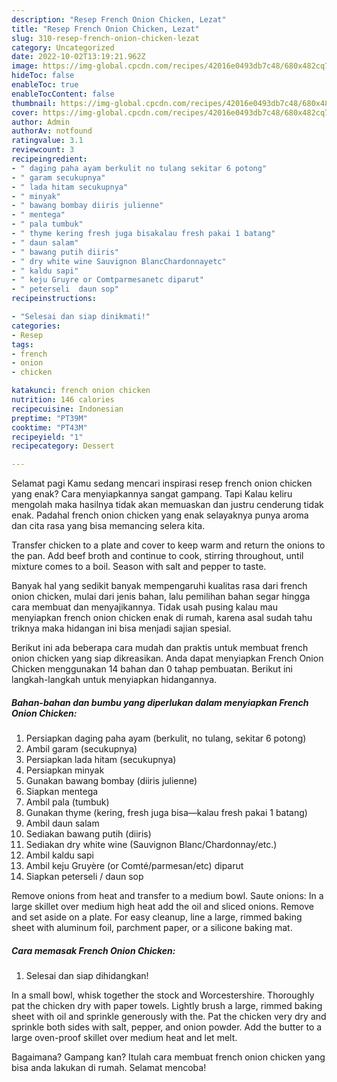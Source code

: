 ```yaml
---
description: "Resep French Onion Chicken, Lezat"
title: "Resep French Onion Chicken, Lezat"
slug: 310-resep-french-onion-chicken-lezat
category: Uncategorized
date: 2022-10-02T13:19:21.962Z
image: https://img-global.cpcdn.com/recipes/42016e0493db7c48/680x482cq70/french-onion-chicken-foto-resep-utama.jpg
hideToc: false
enableToc: true
enableTocContent: false
thumbnail: https://img-global.cpcdn.com/recipes/42016e0493db7c48/680x482cq70/french-onion-chicken-foto-resep-utama.jpg
cover: https://img-global.cpcdn.com/recipes/42016e0493db7c48/680x482cq70/french-onion-chicken-foto-resep-utama.jpg
author: Admin
authorAv: notfound
ratingvalue: 3.1
reviewcount: 3
recipeingredient:
- " daging paha ayam berkulit no tulang sekitar 6 potong"
- " garam secukupnya"
- " lada hitam secukupnya"
- " minyak"
- " bawang bombay diiris julienne"
- " mentega"
- " pala tumbuk"
- " thyme kering fresh juga bisakalau fresh pakai 1 batang"
- " daun salam"
- " bawang putih diiris"
- " dry white wine Sauvignon BlancChardonnayetc"
- " kaldu sapi"
- " keju Gruyre or Comtparmesanetc diparut"
- " peterseli  daun sop"
recipeinstructions:

- "Selesai dan siap dinikmati!"
categories:
- Resep
tags:
- french
- onion
- chicken

katakunci: french onion chicken 
nutrition: 146 calories
recipecuisine: Indonesian
preptime: "PT39M"
cooktime: "PT43M"
recipeyield: "1"
recipecategory: Dessert

---
```



Selamat pagi Kamu sedang mencari inspirasi resep french onion chicken yang enak? Cara menyiapkannya sangat gampang. Tapi Kalau keliru mengolah maka hasilnya tidak akan memuaskan dan justru cenderung tidak enak. Padahal french onion chicken yang enak selayaknya punya aroma dan cita rasa yang bisa memancing selera kita.


Transfer chicken to a plate and cover to keep warm and return the onions to the pan. Add beef broth and continue to cook, stirring throughout, until mixture comes to a boil. Season with salt and pepper to taste.

Banyak hal yang sedikit banyak mempengaruhi kualitas rasa dari french onion chicken, mulai dari jenis bahan, lalu pemilihan bahan segar hingga cara membuat dan menyajikannya. Tidak usah pusing kalau mau menyiapkan french onion chicken enak di rumah, karena asal sudah tahu triknya maka hidangan ini bisa menjadi sajian spesial.


Berikut ini ada beberapa cara mudah dan praktis untuk membuat french onion chicken yang siap dikreasikan. Anda dapat menyiapkan French Onion Chicken menggunakan 14 bahan dan 0 tahap pembuatan. Berikut ini langkah-langkah untuk menyiapkan hidangannya.

<!--inarticleads1-->

##### Bahan-bahan dan bumbu yang diperlukan dalam menyiapkan French Onion Chicken:

1. Persiapkan  daging paha ayam (berkulit, no tulang, sekitar 6 potong)
1. Ambil  garam (secukupnya)
1. Persiapkan  lada hitam (secukupnya)
1. Persiapkan  minyak
1. Gunakan  bawang bombay (diiris julienne)
1. Siapkan  mentega
1. Ambil  pala (tumbuk)
1. Gunakan  thyme (kering, fresh juga bisa—kalau fresh pakai 1 batang)
1. Ambil  daun salam
1. Sediakan  bawang putih (diiris)
1. Sediakan  dry white wine (Sauvignon Blanc/Chardonnay/etc.)
1. Ambil  kaldu sapi
1. Ambil  keju Gruyère (or Comté/parmesan/etc) diparut
1. Siapkan  peterseli / daun sop


Remove onions from heat and transfer to a medium bowl. Saute onions: In a large skillet over medium high heat add the oil and sliced onions. Remove and set aside on a plate. For easy cleanup, line a large, rimmed baking sheet with aluminum foil, parchment paper, or a silicone baking mat. 

<!--inarticleads2-->

##### Cara memasak French Onion Chicken:


1. Selesai dan siap dihidangkan!

In a small bowl, whisk together the stock and Worcestershire. Thoroughly pat the chicken dry with paper towels. Lightly brush a large, rimmed baking sheet with oil and sprinkle generously with the. Pat the chicken very dry and sprinkle both sides with salt, pepper, and onion powder. Add the butter to a large oven-proof skillet over medium heat and let melt. 

Bagaimana? Gampang kan? Itulah cara membuat french onion chicken yang bisa anda lakukan di rumah. Selamat mencoba!
